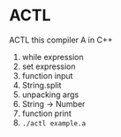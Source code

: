 # ACTL
ACTL this compiler A in C++

1. while expression
2. set expression
3. function input
4. String.split
5. unpacking args
6. String -> Number
7. function print
8. `./actl example.a`
